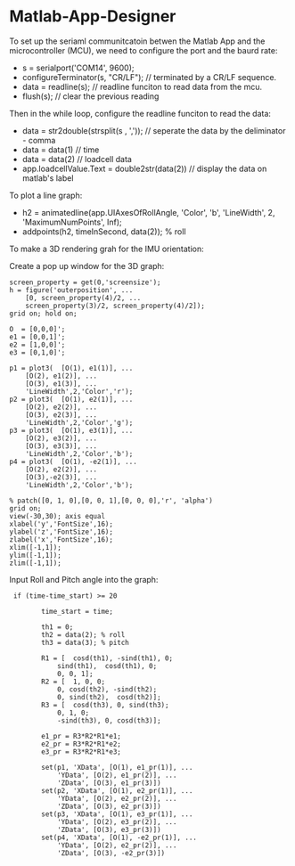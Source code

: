 # Matlab-App-Designer

To set up the seriaml communitcatoin betwen the Matlab App and the microcontroller (MCU), we need to configure the port and the baurd rate:
- s = serialport('COM14', 9600);
- configureTerminator(s, "CR/LF"); // terminated by a CR/LF sequence.
- data = readline(s); // readline funciton to read data from the mcu.
- flush(s); // clear the previous reading

Then in the while loop, configure the readline funciton to read the data:

- data = str2double(strsplit(s , ',')); // seperate the data by the deliminator - comma
- data = data(1) // time 
- data = data(2) // loadcell data
- app.loadcellValue.Text = double2str(data(2)) // display the data on matlab's label

To plot a line graph:

- h2 = animatedline(app.UIAxesOfRollAngle, 'Color', 'b', 'LineWidth', 2, 'MaximumNumPoints', Inf);
- addpoints(h2, timeInSecond, data(2)); % roll

To make a 3D rendering grah for the IMU orientation:

Create a pop up window for the 3D graph:
```
screen_property = get(0,'screensize');
h = figure('outerposition', ...
    [0, screen_property(4)/2, ...
    screen_property(3)/2, screen_property(4)/2]);
grid on; hold on;

O  = [0,0,0]';
e1 = [0,0,1]';
e2 = [1,0,0]';
e3 = [0,1,0]';

p1 = plot3(  [O(1), e1(1)], ...
    [O(2), e1(2)], ...
    [O(3), e1(3)], ...
    'LineWidth',2,'Color','r');
p2 = plot3(  [O(1), e2(1)], ...
    [O(2), e2(2)], ...
    [O(3), e2(3)], ...
    'LineWidth',2,'Color','g');
p3 = plot3(  [O(1), e3(1)], ...
    [O(2), e3(2)], ...
    [O(3), e3(3)], ...
    'LineWidth',2,'Color','b');
p4 = plot3(  [O(1), -e2(1)], ...
    [O(2), e2(2)], ...
    [O(3),-e2(3)], ...
    'LineWidth',2,'Color','b');

% patch([0, 1, 0],[0, 0, 1],[0, 0, 0],'r', 'alpha')
grid on;
view(-30,30); axis equal
xlabel('y','FontSize',16);
ylabel('z','FontSize',16);
zlabel('x','FontSize',16);
xlim([-1,1]);
ylim([-1,1]);
zlim([-1,1]);
```
Input Roll and Pitch angle into the graph:
```
 if (time-time_start) >= 20

        time_start = time;

        th1 = 0;
        th2 = data(2); % roll
        th3 = data(3); % pitch
       
        R1 = [  cosd(th1), -sind(th1), 0;
            sind(th1),  cosd(th1), 0;
            0, 0, 1];
        R2 = [  1, 0, 0;
            0, cosd(th2), -sind(th2);
            0, sind(th2),  cosd(th2)];
        R3 = [  cosd(th3), 0, sind(th3);
            0, 1, 0;
            -sind(th3), 0, cosd(th3)];

        e1_pr = R3*R2*R1*e1;
        e2_pr = R3*R2*R1*e2;
        e3_pr = R3*R2*R1*e3;
        
        set(p1, 'XData', [O(1), e1_pr(1)], ...
            'YData', [O(2), e1_pr(2)], ...
            'ZData', [O(3), e1_pr(3)])
        set(p2, 'XData', [O(1), e2_pr(1)], ...
            'YData', [O(2), e2_pr(2)], ...
            'ZData', [O(3), e2_pr(3)])
        set(p3, 'XData', [O(1), e3_pr(1)], ...
            'YData', [O(2), e3_pr(2)], ...
            'ZData', [O(3), e3_pr(3)])
        set(p4, 'XData', [O(1), -e2_pr(1)], ...
            'YData', [O(2), e2_pr(2)], ...
            'ZData', [O(3), -e2_pr(3)])
```

